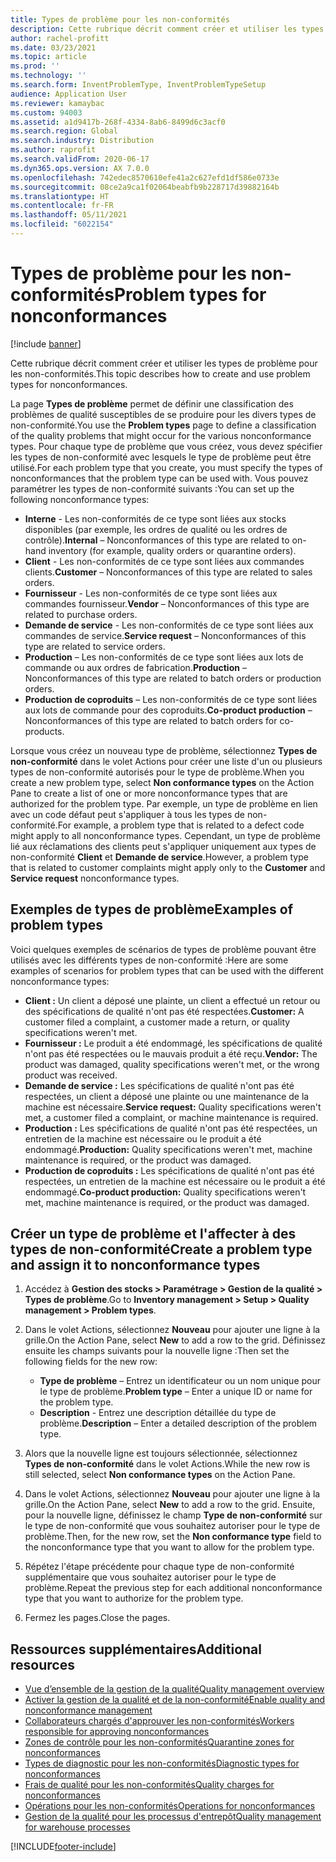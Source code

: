 ```yaml
---
title: Types de problème pour les non-conformités
description: Cette rubrique décrit comment créer et utiliser les types de problème pour les non-conformités.
author: rachel-profitt
ms.date: 03/23/2021
ms.topic: article
ms.prod: ''
ms.technology: ''
ms.search.form: InventProblemType, InventProblemTypeSetup
audience: Application User
ms.reviewer: kamaybac
ms.custom: 94003
ms.assetid: a1d9417b-268f-4334-8ab6-8499d6c3acf0
ms.search.region: Global
ms.search.industry: Distribution
ms.author: raprofit
ms.search.validFrom: 2020-06-17
ms.dyn365.ops.version: AX 7.0.0
ms.openlocfilehash: 742edec8570610efe41a2c627efd1df586e0733e
ms.sourcegitcommit: 08ce2a9ca1f02064beabfb9b228717d39882164b
ms.translationtype: HT
ms.contentlocale: fr-FR
ms.lasthandoff: 05/11/2021
ms.locfileid: "6022154"
---
```

# <a name="problem-types-for-nonconformances"></a><span data-ttu-id="6a818-103">Types de problème pour les non-conformités</span><span class="sxs-lookup"><span data-stu-id="6a818-103">Problem types for nonconformances</span></span>

[!include [banner](../includes/banner.md)]

<span data-ttu-id="6a818-104">Cette rubrique décrit comment créer et utiliser les types de problème pour les non-conformités.</span><span class="sxs-lookup"><span data-stu-id="6a818-104">This topic describes how to create and use problem types for nonconformances.</span></span>

<span data-ttu-id="6a818-105">La page **Types de problème** permet de définir une classification des problèmes de qualité susceptibles de se produire pour les divers types de non-conformité.</span><span class="sxs-lookup"><span data-stu-id="6a818-105">You use the **Problem types** page to define a classification of the quality problems that might occur for the various nonconformance types.</span></span> <span data-ttu-id="6a818-106">Pour chaque type de problème que vous créez, vous devez spécifier les types de non-conformité avec lesquels le type de problème peut être utilisé.</span><span class="sxs-lookup"><span data-stu-id="6a818-106">For each problem type that you create, you must specify the types of nonconformances that the problem type can be used with.</span></span> <span data-ttu-id="6a818-107">Vous pouvez paramétrer les types de non-conformité suivants :</span><span class="sxs-lookup"><span data-stu-id="6a818-107">You can set up the following nonconformance types:</span></span>

- <span data-ttu-id="6a818-108">**Interne** - Les non-conformités de ce type sont liées aux stocks disponibles (par exemple, les ordres de qualité ou les ordres de contrôle).</span><span class="sxs-lookup"><span data-stu-id="6a818-108">**Internal** – Nonconformances of this type are related to on-hand inventory (for example, quality orders or quarantine orders).</span></span>
- <span data-ttu-id="6a818-109">**Client** - Les non-conformités de ce type sont liées aux commandes clients.</span><span class="sxs-lookup"><span data-stu-id="6a818-109">**Customer** – Nonconformances of this type are related to sales orders.</span></span>
- <span data-ttu-id="6a818-110">**Fournisseur** - Les non-conformités de ce type sont liées aux commandes fournisseur.</span><span class="sxs-lookup"><span data-stu-id="6a818-110">**Vendor** – Nonconformances of this type are related to purchase orders.</span></span>
- <span data-ttu-id="6a818-111">**Demande de service** - Les non-conformités de ce type sont liées aux commandes de service.</span><span class="sxs-lookup"><span data-stu-id="6a818-111">**Service request** – Nonconformances of this type are related to service orders.</span></span>
- <span data-ttu-id="6a818-112">**Production** – Les non-conformités de ce type sont liées aux lots de commande ou aux ordres de fabrication.</span><span class="sxs-lookup"><span data-stu-id="6a818-112">**Production** – Nonconformances of this type are related to batch orders or production orders.</span></span>
- <span data-ttu-id="6a818-113">**Production de coproduits** – Les non-conformités de ce type sont liées aux lots de commande pour des coproduits.</span><span class="sxs-lookup"><span data-stu-id="6a818-113">**Co-product production** – Nonconformances of this type are related to batch orders for co-products.</span></span>

<span data-ttu-id="6a818-114">Lorsque vous créez un nouveau type de problème, sélectionnez **Types de non-conformité** dans le volet Actions pour créer une liste d'un ou plusieurs types de non-conformité autorisés pour le type de problème.</span><span class="sxs-lookup"><span data-stu-id="6a818-114">When you create a new problem type, select **Non conformance types** on the Action Pane to create a list of one or more nonconformance types that are authorized for the problem type.</span></span> <span data-ttu-id="6a818-115">Par exemple, un type de problème en lien avec un code défaut peut s'appliquer à tous les types de non-conformité.</span><span class="sxs-lookup"><span data-stu-id="6a818-115">For example, a problem type that is related to a defect code might apply to all nonconformance types.</span></span> <span data-ttu-id="6a818-116">Cependant, un type de problème lié aux réclamations des clients peut s'appliquer uniquement aux types de non-conformité **Client** et **Demande de service**.</span><span class="sxs-lookup"><span data-stu-id="6a818-116">However, a problem type that is related to customer complaints might apply only to the **Customer** and **Service request** nonconformance types.</span></span>

## <a name="examples-of-problem-types"></a><span data-ttu-id="6a818-117">Exemples de types de problème</span><span class="sxs-lookup"><span data-stu-id="6a818-117">Examples of problem types</span></span>

<span data-ttu-id="6a818-118">Voici quelques exemples de scénarios de types de problème pouvant être utilisés avec les différents types de non-conformité :</span><span class="sxs-lookup"><span data-stu-id="6a818-118">Here are some examples of scenarios for problem types that can be used with the different nonconformance types:</span></span>

- <span data-ttu-id="6a818-119">**Client :** Un client a déposé une plainte, un client a effectué un retour ou des spécifications de qualité n'ont pas été respectées.</span><span class="sxs-lookup"><span data-stu-id="6a818-119">**Customer:** A customer filed a complaint, a customer made a return, or quality specifications weren't met.</span></span>
- <span data-ttu-id="6a818-120">**Fournisseur :** Le produit a été endommagé, les spécifications de qualité n'ont pas été respectées ou le mauvais produit a été reçu.</span><span class="sxs-lookup"><span data-stu-id="6a818-120">**Vendor:** The product was damaged, quality specifications weren't met, or the wrong product was received.</span></span>
- <span data-ttu-id="6a818-121">**Demande de service :** Les spécifications de qualité n'ont pas été respectées, un client a déposé une plainte ou une maintenance de la machine est nécessaire.</span><span class="sxs-lookup"><span data-stu-id="6a818-121">**Service request:** Quality specifications weren't met, a customer filed a complaint, or machine maintenance is required.</span></span>
- <span data-ttu-id="6a818-122">**Production :** Les spécifications de qualité n'ont pas été respectées, un entretien de la machine est nécessaire ou le produit a été endommagé.</span><span class="sxs-lookup"><span data-stu-id="6a818-122">**Production:** Quality specifications weren't met, machine maintenance is required, or the product was damaged.</span></span>
- <span data-ttu-id="6a818-123">**Production de coproduits :** Les spécifications de qualité n'ont pas été respectées, un entretien de la machine est nécessaire ou le produit a été endommagé.</span><span class="sxs-lookup"><span data-stu-id="6a818-123">**Co-product production:** Quality specifications weren't met, machine maintenance is required, or the product was damaged.</span></span>

## <a name="create-a-problem-type-and-assign-it-to-nonconformance-types"></a><span data-ttu-id="6a818-124">Créer un type de problème et l'affecter à des types de non-conformité</span><span class="sxs-lookup"><span data-stu-id="6a818-124">Create a problem type and assign it to nonconformance types</span></span>

1. <span data-ttu-id="6a818-125">Accédez à **Gestion des stocks \> Paramétrage \> Gestion de la qualité \> Types de problème**.</span><span class="sxs-lookup"><span data-stu-id="6a818-125">Go to **Inventory management \> Setup \> Quality management \> Problem types**.</span></span>
1. <span data-ttu-id="6a818-126">Dans le volet Actions, sélectionnez **Nouveau** pour ajouter une ligne à la grille.</span><span class="sxs-lookup"><span data-stu-id="6a818-126">On the Action Pane, select **New** to add a row to the grid.</span></span> <span data-ttu-id="6a818-127">Définissez ensuite les champs suivants pour la nouvelle ligne :</span><span class="sxs-lookup"><span data-stu-id="6a818-127">Then set the following fields for the new row:</span></span>

    - <span data-ttu-id="6a818-128">**Type de problème** – Entrez un identificateur ou un nom unique pour le type de problème.</span><span class="sxs-lookup"><span data-stu-id="6a818-128">**Problem type** – Enter a unique ID or name for the problem type.</span></span>
    - <span data-ttu-id="6a818-129">**Description** - Entrez une description détaillée du type de problème.</span><span class="sxs-lookup"><span data-stu-id="6a818-129">**Description** – Enter a detailed description of the problem type.</span></span>

1. <span data-ttu-id="6a818-130">Alors que la nouvelle ligne est toujours sélectionnée, sélectionnez **Types de non-conformité** dans le volet Actions.</span><span class="sxs-lookup"><span data-stu-id="6a818-130">While the new row is still selected, select **Non conformance types** on the Action Pane.</span></span>
1. <span data-ttu-id="6a818-131">Dans le volet Actions, sélectionnez **Nouveau** pour ajouter une ligne à la grille.</span><span class="sxs-lookup"><span data-stu-id="6a818-131">On the Action Pane, select **New** to add a row to the grid.</span></span> <span data-ttu-id="6a818-132">Ensuite, pour la nouvelle ligne, définissez le champ **Type de non-conformité** sur le type de non-conformité que vous souhaitez autoriser pour le type de problème.</span><span class="sxs-lookup"><span data-stu-id="6a818-132">Then, for the new row, set the **Non conformance type** field to the nonconformance type that you want to allow for the problem type.</span></span>
1. <span data-ttu-id="6a818-133">Répétez l'étape précédente pour chaque type de non-conformité supplémentaire que vous souhaitez autoriser pour le type de problème.</span><span class="sxs-lookup"><span data-stu-id="6a818-133">Repeat the previous step for each additional nonconformance type that you want to authorize for the problem type.</span></span>
1. <span data-ttu-id="6a818-134">Fermez les pages.</span><span class="sxs-lookup"><span data-stu-id="6a818-134">Close the pages.</span></span>

## <a name="additional-resources"></a><span data-ttu-id="6a818-135">Ressources supplémentaires</span><span class="sxs-lookup"><span data-stu-id="6a818-135">Additional resources</span></span>

- [<span data-ttu-id="6a818-136">Vue d’ensemble de la gestion de la qualité</span><span class="sxs-lookup"><span data-stu-id="6a818-136">Quality management overview</span></span>](quality-management-processes.md)
- [<span data-ttu-id="6a818-137">Activer la gestion de la qualité et de la non-conformité</span><span class="sxs-lookup"><span data-stu-id="6a818-137">Enable quality and nonconformance management</span></span>](enable-quality-management.md)
- [<span data-ttu-id="6a818-138">Collaborateurs chargés d'approuver les non-conformités</span><span class="sxs-lookup"><span data-stu-id="6a818-138">Workers responsible for approving nonconformances</span></span>](quality-responsible-workers.md)
- [<span data-ttu-id="6a818-139">Zones de contrôle pour les non-conformités</span><span class="sxs-lookup"><span data-stu-id="6a818-139">Quarantine zones for nonconformances</span></span>](quality-quarantine-zones.md)
- [<span data-ttu-id="6a818-140">Types de diagnostic pour les non-conformités</span><span class="sxs-lookup"><span data-stu-id="6a818-140">Diagnostic types for nonconformances</span></span>](quality-diagnostic-types.md)
- [<span data-ttu-id="6a818-141">Frais de qualité pour les non-conformités</span><span class="sxs-lookup"><span data-stu-id="6a818-141">Quality charges for nonconformances</span></span>](quality-charges.md)
- [<span data-ttu-id="6a818-142">Opérations pour les non-conformités</span><span class="sxs-lookup"><span data-stu-id="6a818-142">Operations for nonconformances</span></span>](quality-operations.md)
- [<span data-ttu-id="6a818-143">Gestion de la qualité pour les processus d'entrepôt</span><span class="sxs-lookup"><span data-stu-id="6a818-143">Quality management for warehouse processes</span></span>](quality-management-for-warehouses-processes.md)

[!INCLUDE[footer-include](../../includes/footer-banner.md)]
